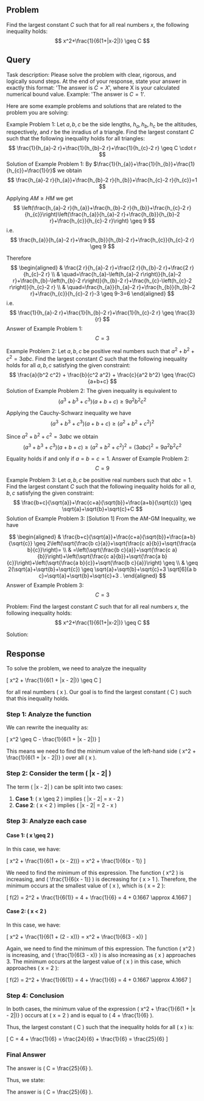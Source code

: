 ## Problem

Find the largest constant $C$ such that for all real numbers $x$, the following inequality holds:
$$
x^2+\frac{1}{6(1+|x-2|)} \geq C
$$

## Query

Task description: Please solve the problem with clear, rigorous, and logically sound steps. At the end of your response, state your answer in exactly this format: 'The answer is $C=X$', where X is your calculated numerical bound value. Example: 'The answer is $C=1$'.

Here are some example problems and solutions that are related to the problem you are solving:

Example Problem 1: Let $a, b, c$ be the side lengths, $h_{a}, h_{b}, h_{c}$ be the altitudes, respectively, and $r$ be the inradius of a triangle. Find the largest constant $C$ such that the following inequality holds for all triangles:
$$
\frac{1}{h_{a}-2 r}+\frac{1}{h_{b}-2 r}+\frac{1}{h_{c}-2 r} \geq C \cdot r
$$
Solution of Example Problem 1: By $\frac{1}{h_{a}}+\frac{1}{h_{b}}+\frac{1}{h_{c}}=\frac{1}{r}$ we obtain
$$
\frac{h_{a}-2 r}{h_{a}}+\frac{h_{b}-2 r}{h_{b}}+\frac{h_{c}-2 r}{h_{c}}=1
$$

Applying $A M \geq H M$ we get
$$
\left(\frac{h_{a}-2 r}{h_{a}}+\frac{h_{b}-2 r}{h_{b}}+\frac{h_{c}-2 r}{h_{c}}\right)\left(\frac{h_{a}}{h_{a}-2 r}+\frac{h_{b}}{h_{b}-2 r}+\frac{h_{c}}{h_{c}-2 r}\right) \geq 9
$$
i.e.
$$
\frac{h_{a}}{h_{a}-2 r}+\frac{h_{b}}{h_{b}-2 r}+\frac{h_{c}}{h_{c}-2 r} \geq 9
$$

Therefore
$$
\begin{aligned}
& \frac{2 r}{h_{a}-2 r}+\frac{2 r}{h_{b}-2 r}+\frac{2 r}{h_{c}-2 r} \\
& \quad=\frac{h_{a}-\left(h_{a}-2 r\right)}{h_{a}-2 r}+\frac{h_{b}-\left(h_{b}-2 r\right)}{h_{b}-2 r}+\frac{h_{c}-\left(h_{c}-2 r\right)}{h_{c}-2 r} \\
& \quad=\frac{h_{a}}{h_{a}-2 r}+\frac{h_{b}}{h_{b}-2 r}+\frac{h_{c}}{h_{c}-2 r}-3 \geq 9-3=6
\end{aligned}
$$
i.e.
$$
\frac{1}{h_{a}-2 r}+\frac{1}{h_{b}-2 r}+\frac{1}{h_{c}-2 r} \geq \frac{3}{r}
$$
Answer of Example Problem 1: $$C = 3$$

Example Problem 2: Let $a, b, c$ be positive real numbers such that $a^2 + b^2 + c^2 = 3abc$. Find the largest constant $C$ such that the following inequality holds for all $a, b, c$ satisfying the given constraint:
$$
\frac{a}{b^2 c^2} + \frac{b}{c^2 a^2} + \frac{c}{a^2 b^2} \geq \frac{C}{a+b+c}
$$
Solution of Example Problem 2: The given inequality is equivalent to
$$
\left(a^{3}+b^{3}+c^{3}\right)(a+b+c) \geq 9 a^{2} b^{2} c^{2}
$$

Applying the Cauchy-Schwarz inequality we have
$$
\left(a^{3}+b^{3}+c^{3}\right)(a+b+c) \geq\left(a^{2}+b^{2}+c^{2}\right)^{2}
$$

Since $a^{2}+b^{2}+c^{2}=3 a b c$ we obtain
$$
\left(a^{3}+b^{3}+c^{3}\right)(a+b+c) \geq\left(a^{2}+b^{2}+c^{2}\right)^{2}=(3 a b c)^{2}=9 a^{2} b^{2} c^{2}
$$

Equality holds if and only if $a=b=c=1$.
Answer of Example Problem 2: $$C = 9$$

Example Problem 3: Let $a, b, c$ be positive real numbers such that $a b c = 1$. Find the largest constant $C$ such that the following inequality holds for all $a, b, c$ satisfying the given constraint:
$$
\frac{b+c}{\sqrt{a}}+\frac{c+a}{\sqrt{b}}+\frac{a+b}{\sqrt{c}} \geq \sqrt{a}+\sqrt{b}+\sqrt{c}+C
$$
Solution of Example Problem 3: [Solution 1]
From the AM-GM Inequality, we have

$$
\begin{aligned}
& \frac{b+c}{\sqrt{a}}+\frac{c+a}{\sqrt{b}}+\frac{a+b}{\sqrt{c}} \geq 2\left(\sqrt{\frac{b c}{a}}+\sqrt{\frac{c a}{b}}+\sqrt{\frac{a b}{c}}\right)= \\
& =\left(\sqrt{\frac{b c}{a}}+\sqrt{\frac{c a}{b}}\right)+\left(\sqrt{\frac{c a}{b}}+\sqrt{\frac{a b}{c}}\right)+\left(\sqrt{\frac{a b}{c}}+\sqrt{\frac{b c}{a}}\right) \geq \\
& \geq 2(\sqrt{a}+\sqrt{b}+\sqrt{c}) \geq \sqrt{a}+\sqrt{b}+\sqrt{c}+3 \sqrt[6]{a b c}=\sqrt{a}+\sqrt{b}+\sqrt{c}+3 .
\end{aligned}
$$
Answer of Example Problem 3: $$C = 3$$


Problem: Find the largest constant $C$ such that for all real numbers $x$, the following inequality holds:
$$
x^2+\frac{1}{6(1+|x-2|)} \geq C
$$

Solution:

## Response

To solve the problem, we need to analyze the inequality 

\[
x^2 + \frac{1}{6(1 + |x - 2|)} \geq C
\]

for all real numbers \( x \). Our goal is to find the largest constant \( C \) such that this inequality holds.

### Step 1: Analyze the function

We can rewrite the inequality as:

\[
x^2 \geq C - \frac{1}{6(1 + |x - 2|)}
\]

This means we need to find the minimum value of the left-hand side \( x^2 + \frac{1}{6(1 + |x - 2|)} \) over all \( x \).

### Step 2: Consider the term \( |x - 2| \)

The term \( |x - 2| \) can be split into two cases:

1. **Case 1**: \( x \geq 2 \) implies \( |x - 2| = x - 2 \)
2. **Case 2**: \( x < 2 \) implies \( |x - 2| = 2 - x \)

### Step 3: Analyze each case

#### Case 1: \( x \geq 2 \)

In this case, we have:

\[
x^2 + \frac{1}{6(1 + (x - 2))} = x^2 + \frac{1}{6(x - 1)}
\]

We need to find the minimum of this expression. The function \( x^2 \) is increasing, and \( \frac{1}{6(x - 1)} \) is decreasing for \( x > 1 \). Therefore, the minimum occurs at the smallest value of \( x \), which is \( x = 2 \):

\[
f(2) = 2^2 + \frac{1}{6(1)} = 4 + \frac{1}{6} = 4 + 0.1667 \approx 4.1667
\]

#### Case 2: \( x < 2 \)

In this case, we have:

\[
x^2 + \frac{1}{6(1 + (2 - x))} = x^2 + \frac{1}{6(3 - x)}
\]

Again, we need to find the minimum of this expression. The function \( x^2 \) is increasing, and \( \frac{1}{6(3 - x)} \) is also increasing as \( x \) approaches 3. The minimum occurs at the largest value of \( x \) in this case, which approaches \( x = 2 \):

\[
f(2) = 2^2 + \frac{1}{6(1)} = 4 + \frac{1}{6} = 4 + 0.1667 \approx 4.1667
\]

### Step 4: Conclusion

In both cases, the minimum value of the expression \( x^2 + \frac{1}{6(1 + |x - 2|)} \) occurs at \( x = 2 \) and is equal to \( 4 + \frac{1}{6} \).

Thus, the largest constant \( C \) such that the inequality holds for all \( x \) is:

\[
C = 4 + \frac{1}{6} = \frac{24}{6} + \frac{1}{6} = \frac{25}{6}
\]

### Final Answer

The answer is \( C = \frac{25}{6} \). 

Thus, we state:

The answer is \( C = \frac{25}{6} \).